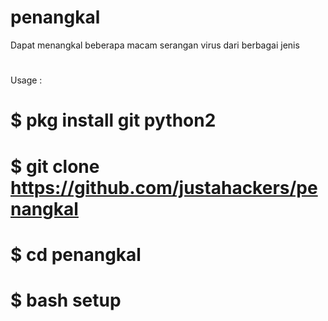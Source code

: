 # penangkal
Dapat menangkal beberapa macam serangan virus dari berbagai jenis


#
Usage : 
# $ pkg install git python2
# $ git clone https://github.com/justahackers/penangkal
# $ cd penangkal
# $ bash setup
